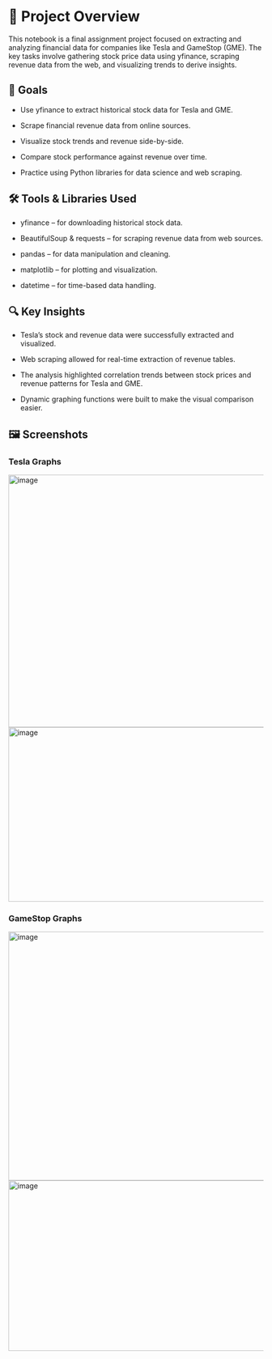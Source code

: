 # 🧭 Project Overview
This notebook is a final assignment project focused on extracting and analyzing financial data for companies like Tesla and GameStop (GME). The key tasks involve gathering stock price data using yfinance, scraping revenue data from the web, and visualizing trends to derive insights.

## 🎯 Goals
- Use yfinance to extract historical stock data for Tesla and GME.

- Scrape financial revenue data from online sources.

- Visualize stock trends and revenue side-by-side.

- Compare stock performance against revenue over time.

- Practice using Python libraries for data science and web scraping.

## 🛠️ Tools & Libraries Used
- yfinance – for downloading historical stock data.

- BeautifulSoup & requests – for scraping revenue data from web sources.

- pandas – for data manipulation and cleaning.

- matplotlib – for plotting and visualization.

- datetime – for time-based data handling.

## 🔍 Key Insights
- Tesla’s stock and revenue data were successfully extracted and visualized.

- Web scraping allowed for real-time extraction of revenue tables.

- The analysis highlighted correlation trends between stock prices and revenue patterns for Tesla and GME.

- Dynamic graphing functions were built to make the visual comparison easier.

## 🖼️ Screenshots
### Tesla Graphs
<img width="825" height="499" alt="image" src="https://github.com/user-attachments/assets/516dbb39-ab97-4374-a2f7-a2dc738a9d0b" />
<img width="847" height="345" alt="image" src="https://github.com/user-attachments/assets/4e85dc00-8cff-44ce-af4f-907c4cc442bf" />

### GameStop Graphs
<img width="855" height="492" alt="image" src="https://github.com/user-attachments/assets/5c910b11-378d-4870-8d30-a250605594f5" />
<img width="855" height="337" alt="image" src="https://github.com/user-attachments/assets/0da81908-39dc-44d0-8fca-63d813ec04db" />





